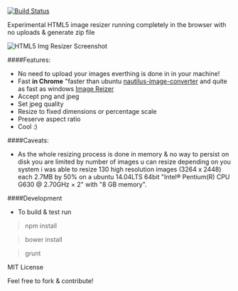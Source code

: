 [![Build Status](https://travis-ci.org/Basemm/batch-img-resizer.png?branch=master)](https://travis-ci.org/Basemm/batch-img-resizer)

Experimental HTML5 image resizer running completely in the browser with no uploads & generate zip file

![HTML5 Img Resizer Screenshot](https://raw.githubusercontent.com/Basemm/html5-img-resizer/master/screenshot.png "HTML5 Img Resizer Screenshot")

####Features:
  - No need to upload your images everthing is done in in your machine!
  - Fast **in Chrome** "faster than ubuntu [nautilus-image-converter](http://packages.ubuntu.com/precise/nautilus-image-converter) and quite as fast as windows [Image Reizer](https://imageresizer.codeplex.com/)
  - Accept png and jpeg
  - Set jpeg quality
  - Resize to fixed dimensions or percentage scale
  - Preserve aspect ratio
  - Cool :)


####Caveats:
  - As the whole resizing process is done in memory & no way to persist on disk you are limited by number of images
  u can resize depending on you system i was able to resize 130 high resolution images (3264 x 2448)
  each 2.7MB by 50% on a ubuntu 14.04LTS 64bit "Intel® Pentium(R) CPU G630 @ 2.70GHz × 2" with "8 GB memory".



####Development
  - To build & test run

> npm install

> bower install

> grunt


MIT License

Feel free to fork & contribute!